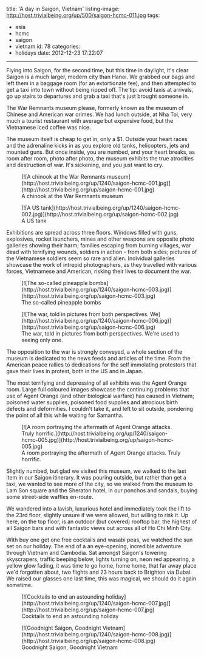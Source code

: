 title: 'A day in Saigon, Vietnam'
listing-image: http://host.trivialbeing.org/up/500/saigon-hcmc-011.jpg
tags:
  - asia
  - hcmc
  - saigon
  - vietnam
id: 78
categories:
  - holidays
date: 2012-12-23 17:22:07
---

Flying into Saigon, for the second time, but this time in daylight, it's clear Saigon is a much larger, modern city than Hanoi. We grabbed our bags and left them in a baggage room (for an extortionate fee), and then attempted to get a taxi into town without being ripped off. The tip: avoid taxis at arrivals, go up stairs to departures and grab a taxi that's just brought someone in.

The War Remnants museum please, formerly known as the museum of Chinese and American war crimes. We had lunch outside, at Nha Toi, very much a tourist restaurant with average but expensive food, but the Vietnamese iced coffee was nice.

The museum itself is cheap to get in, only a $1\. Outside your heart races and the adrenaline kicks in as you explore old tanks, helicopters, jets and mounted guns. But once inside, you are numbed, and your heart breaks, as room after room, photo after photo, the museum exhibits the true atrocities and destruction of war. It's sickening, and you just want to cry.

<figure class="generated-figure generated-figure--retina generated-figure--620 generated-figure--landscape">[![A chinook at the War Remnants museum](http://host.trivialbeing.org/up/1240/saigon-hcmc-001.jpg)](http://host.trivialbeing.org/up/saigon-hcmc-001.jpg)<figcaption class="generated-figure-caption">A chinook at the War Remnants museum</figcaption></figure>

<figure class="generated-figure generated-figure--retina generated-figure--620 generated-figure--landscape">[![A US tank](http://host.trivialbeing.org/up/1240/saigon-hcmc-002.jpg)](http://host.trivialbeing.org/up/saigon-hcmc-002.jpg)<figcaption class="generated-figure-caption">A US tank</figcaption></figure>

Exhibitions are spread across three floors. Windows filled with guns, explosives, rocket launchers, mines and other weapons are opposite photo galleries showing their harm; families escaping from burning villages, war dead with terrifying wounds, soldiers in action - from both sides; pictures of the Vietnamese soldiers seem so rare and alien. Individual galleries showcase the work of intrepid photographers, as they travelled with various forces, Vietnamese and American, risking their lives to document the war.

<figure class="generated-figure generated-figure--retina generated-figure--620 generated-figure--landscape">[![The so-called pineapple bombs](http://host.trivialbeing.org/up/1240/saigon-hcmc-003.jpg)](http://host.trivialbeing.org/up/saigon-hcmc-003.jpg)<figcaption class="generated-figure-caption">The so-called pineapple bombs</figcaption></figure>

<figure class="generated-figure generated-figure--retina generated-figure--620 generated-figure--landscape">[![The war, told in pictures from both perspectives. We](http://host.trivialbeing.org/up/1240/saigon-hcmc-006.jpg)](http://host.trivialbeing.org/up/saigon-hcmc-006.jpg)<figcaption class="generated-figure-caption">The war, told in pictures from both perspectives. We're used to seeing only one.</figcaption></figure>

The opposition to the war is strongly conveyed, a whole section of the museum is dedicated to the news feeds and articles of the time. From the American peace rallies to dedications for the self immolating protestors that gave their lives in protest, both in the US and in Japan.

The most terrifying and depressing of all exhibits was the Agent Orange room. Large full coloured images showcase the continuing problems that use of Agent Orange (and other biological warfare) has caused in Vietnam; poisoned water supplies, poisoned food supplies and atrocious birth defects and deformities. I couldn't take it, and left to sit outside, pondering the point of all this while waiting for Samantha.

<figure class="generated-figure generated-figure--retina generated-figure--620 generated-figure--landscape">[![A room portraying the aftermath of Agent Orange attacks. Truly horrific.](http://host.trivialbeing.org/up/1240/saigon-hcmc-005.jpg)](http://host.trivialbeing.org/up/saigon-hcmc-005.jpg)<figcaption class="generated-figure-caption">A room portraying the aftermath of Agent Orange attacks. Truly horrific.</figcaption></figure>

Slightly numbed, but glad we visited this museum, we walked to the last item in our Saigon itinerary. It was pouring outside, but rather than get a taxi, we wanted to see more of the city, so we walked from the museum to Lam Son square and the Sheraton hotel, in our ponchos and sandals, buying some street-side waffles en-route.

We wandered into a lavish, luxurious hotel and immediately took the lift to the 23rd floor, slightly unsure if we were allowed, but willing to risk it. Up here, on the top floor, is an outdoor (but covered) rooftop bar, the highest of all Saigon bars and with fantastic views out across all of Ho Chi Minh City.

With buy one get one free cocktails and wasabi peas, we watched the sun set on our holiday. The end of a an eye-opening, incredible adventure through Vietnam and Cambodia. Sat amongst Saigon's towering skyscrapers, traffic beeping below, lights turning on, neon red appearing, a yellow glow fading, it was time to go home, home home, that far away place we'd forgotten about, two flights and 23 hours back to Brighton via Dubai. We raised our glasses one last time, this was magical, we should do it again sometime.

<figure class="generated-figure generated-figure--retina generated-figure--620 generated-figure--portrait">[![Cocktails to end an astounding holiday](http://host.trivialbeing.org/up/1240/saigon-hcmc-007.jpg)](http://host.trivialbeing.org/up/saigon-hcmc-007.jpg)<figcaption class="generated-figure-caption">Cocktails to end an astounding holiday</figcaption></figure>

<figure class="generated-figure generated-figure--retina generated-figure--620 generated-figure--portrait">[![Goodnight Saigon, Goodnight Vietnam](http://host.trivialbeing.org/up/1240/saigon-hcmc-008.jpg)](http://host.trivialbeing.org/up/saigon-hcmc-008.jpg)<figcaption class="generated-figure-caption">Goodnight Saigon, Goodnight Vietnam</figcaption></figure>
